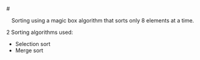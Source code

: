 #<div style="text-align: center">Sorting using a magic box algorithm that sorts only 8 elements at a time.</div>


2 Sorting algorithms used:

  * Selection sort
  * Merge sort
